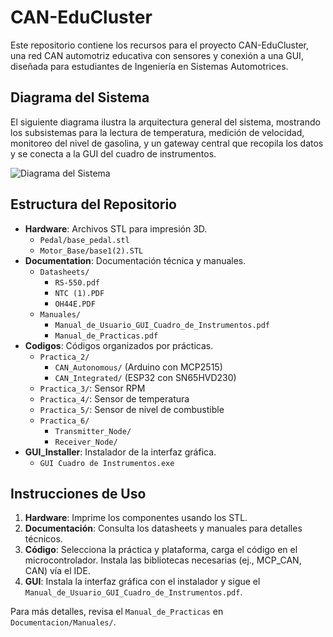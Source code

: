 # CAN-EduCluster

Este repositorio contiene los recursos para el proyecto CAN-EduCluster, una red CAN automotriz educativa con sensores y conexión a una GUI, diseñada para estudiantes de Ingeniería en Sistemas Automotrices.

## Diagrama del Sistema

El siguiente diagrama ilustra la arquitectura general del sistema, mostrando los subsistemas para la lectura de temperatura, medición de velocidad, monitoreo del nivel de gasolina, y un gateway central que recopila los datos y se conecta a la GUI del cuadro de instrumentos.

![Diagrama del Sistema](diagramaprototipo.png")

## Estructura del Repositorio

- **Hardware**: Archivos STL para impresión 3D.
  - `Pedal/base_pedal.stl`
  - `Motor_Base/base1(2).STL`
- **Documentation**: Documentación técnica y manuales.
  - `Datasheets/`
    - `RS-550.pdf`
    - `NTC (1).PDF`
    - `OH44E.PDF`
  - `Manuales/`
    - `Manual_de_Usuario_GUI_Cuadro_de_Instrumentos.pdf`
    - `Manual_de_Practicas.pdf`
- **Codigos**: Códigos organizados por prácticas.
  - `Practica_2/`
    - `CAN_Autonomous/` (Arduino con MCP2515)
    - `CAN_Integrated/` (ESP32 con SN65HVD230)
  - `Practica_3/`: Sensor RPM
  - `Practica_4/`: Sensor de temperatura
  - `Practica_5/`: Sensor de nivel de combustible
  - `Practica_6/`
    - `Transmitter_Node/`
    - `Receiver_Node/`
- **GUI_Installer**: Instalador de la interfaz gráfica.
  - `GUI Cuadro de Instrumentos.exe`

## Instrucciones de Uso

1. **Hardware**: Imprime los componentes usando los STL.
2. **Documentación**: Consulta los datasheets y manuales para detalles técnicos.
3. **Código**: Selecciona la práctica y plataforma, carga el código en el microcontrolador. Instala las bibliotecas necesarias (ej., MCP_CAN, CAN) vía el IDE.
4. **GUI**: Instala la interfaz gráfica con el instalador y sigue el `Manual_de_Usuario_GUI_Cuadro_de_Instrumentos.pdf`.

Para más detalles, revisa el `Manual_de_Practicas` en `Documentacion/Manuales/`.
